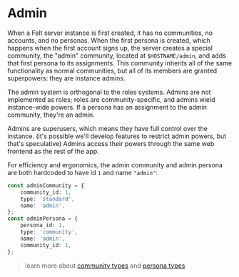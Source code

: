 # Admin

When a Felt server instance is first created,
it has no communities, no accounts, and no personas.
When the first persona is created, which happens when the first account signs up,
the server creates a special community, the "admin" community, located at `$HOSTNAME/admin`,
and adds that first persona to its assignments.
This community inherits all of the same functionality as normal communities,
but all of its members are granted superpowers: they are instance admins.

The admin system is orthogonal to the roles systems.
Admins are not implemented as roles; roles are community-specific,
and admins wield instance-wide powers.
If a persona has an assignment to the admin community, they're an admin.

Admins are superusers, which means they have full control over the instance.
(it's possible we'll develop features to restrict admin powers, but that's speculative)
Admins access their powers through the same web frontend as the rest of the app.

For efficiency and ergonomics, the admin community and admin persona are both hardcoded
to have id `1` and name `"admin"`:

```ts
const adminCommunity = {
	community_id: 1,
	type: 'standard',
	name: 'admin',
};
const adminPersona = {
	persona_id: 1,
	type: 'community',
	name: 'admin',
	community_id: 1,
};
```

> learn more about [community types](./community-types.md) and [persona types](./persona-types.md)

